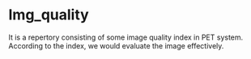 # Img_quality

It is a repertory consisting of some image quality index in PET system. According to the index, we would evaluate the image effectively.

